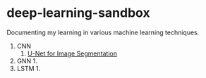 # deep-learning-sandbox
Documenting my learning in various machine learning techniques.

1. CNN
    1. [U-Net for Image Segmentation](https://www.youtube.com/watch?v=HS3Q_90hnDg)
2. GNN
    1. 
3. LSTM
    1.